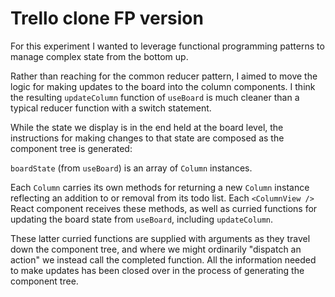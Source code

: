 # Trello clone FP version

For this experiment I wanted to leverage functional programming patterns to manage complex state from the bottom up.

Rather than reaching for the common reducer pattern, I aimed to move the logic for making updates to the board into the column components. I think the resulting `updateColumn` function of `useBoard` is much cleaner than a typical reducer function with a switch statement.

While the state we display is in the end held at the board level, the instructions for making changes to that state are composed as the component tree is generated:

`boardState` (from `useBoard`) is an array of `Column` instances.

Each `Column` carries its own methods for returning a new `Column` instance reflecting an addition to or removal from its todo list. Each `<ColumnView />` React component receives these methods, as well as curried functions for updating the board state from `useBoard`, including `updateColumn`.

These latter curried functions are supplied with arguments as they travel down the component tree, and where we might ordinarily "dispatch an action" we instead call the completed function. All the information needed to make updates has been closed over in the process of generating the component tree.
